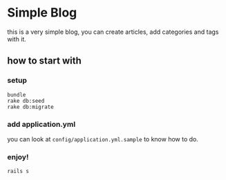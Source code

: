# Simple Blog
this is a very simple blog, you can create articles, add categories and tags with it.

## how to start with
### setup
```
bundle
rake db:seed
rake db:migrate
```
### add application.yml 
you can look at `config/application.yml.sample` to know how to do.

### enjoy!
```
rails s
```